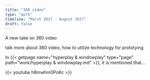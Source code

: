 ```yaml
---
title: "360 video"
type: "work"
timeline: "March 2017 - August 2017"
draft: false
---
```


A new take on 360 video

<!--more-->
talk more about 360 video, how to utilize technology for prototying

In {{< getpage name="hyperplay & windowplay" type="page" path="work/hyperplay & windowplay.md" >}}, it is mentioned that...

{{< youtube h8mwhm0PoKc >}}